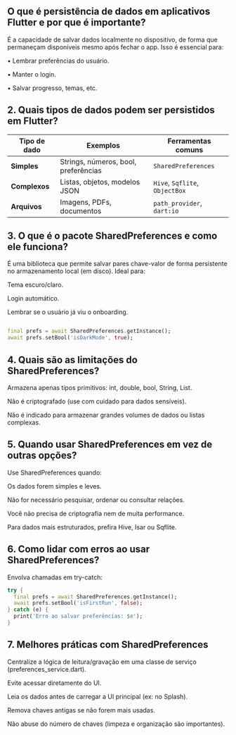 ## O que é persistência de dados em aplicativos Flutter e por que é importante?
É a capacidade de salvar dados localmente no dispositivo, de forma que permaneçam disponíveis mesmo após fechar o app. Isso é essencial para:

• Lembrar preferências do usuário.

• Manter o login.

• Salvar progresso, temas, etc.

## 2. Quais tipos de dados podem ser persistidos em Flutter?
| Tipo de dado  | Exemplos                             | Ferramentas comuns             |
| ------------- | ------------------------------------ | ------------------------------ |
| **Simples**   | Strings, números, bool, preferências | `SharedPreferences`            |
| **Complexos** | Listas, objetos, modelos JSON        | `Hive`, `Sqflite`, `ObjectBox` |
| **Arquivos**  | Imagens, PDFs, documentos            | `path_provider`, `dart:io`     |

## 3. O que é o pacote SharedPreferences e como ele funciona?
É uma biblioteca que permite salvar pares chave-valor de forma persistente no armazenamento local (em disco). Ideal para:

Tema escuro/claro.

Login automático.

Lembrar se o usuário já viu o onboarding.

```dart

final prefs = await SharedPreferences.getInstance();
await prefs.setBool('isDarkMode', true);
```

## 4. Quais são as limitações do SharedPreferences?
Armazena apenas tipos primitivos: int, double, bool, String, List<String>.

Não é criptografado (use com cuidado para dados sensíveis).

Não é indicado para armazenar grandes volumes de dados ou listas complexas.

## 5. Quando usar SharedPreferences em vez de outras opções?
Use SharedPreferences quando:

Os dados forem simples e leves.

Não for necessário pesquisar, ordenar ou consultar relações.

Você não precisa de criptografia nem de muita performance.

Para dados mais estruturados, prefira Hive, Isar ou Sqflite.

## 6. Como lidar com erros ao usar SharedPreferences?
Envolva chamadas em try-catch:

```dart
try {
  final prefs = await SharedPreferences.getInstance();
  await prefs.setBool('isFirstRun', false);
} catch (e) {
  print('Erro ao salvar preferências: $e');
}
```

## 7. Melhores práticas com SharedPreferences
Centralize a lógica de leitura/gravação em uma classe de serviço (preferences_service.dart).

Evite acessar diretamente do UI.

Leia os dados antes de carregar a UI principal (ex: no Splash).

Remova chaves antigas se não forem mais usadas.

Não abuse do número de chaves (limpeza e organização são importantes).

